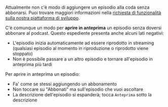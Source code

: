 Attualmente non c'è modo di aggiungere un episodio alla coda senza abbonarsi. Puoi trovare maggiori informazioni nella [richiesta di funzionalità sulla nostra piattaforma di sviluppo](https://github.com/AntennaPod/AntennaPod/issues/4710).

C'è comunque un modo per **aprire in anteprima** un episodio senza doversi abbonare al podcast. Questo espediente presenta anche alcuni lati negativi:

- L'episodio inizia automaticamente ad essere riprodotto in streaming (qualsiasi episodio al momento in riproduzione o riprodotto viene stoppato)
- Non è possibile passare a un altro episodio e tornare all'episodio in anteprima più tardi

Per aprire in anteprima un episodio:

- Fa' come se stessi aggiungendo un abbonamento
- Non toccare su "Abbonati" ma sull'episodio che vuoi ascoltare
- La descrizione dell'episodio si espanderà; tocca `Anteprima` sotto la descrizione
